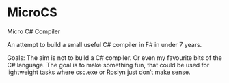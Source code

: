 MicroCS
=======

Micro C# Compiler

An attempt to build a small useful C# compiler in F# in under 7 years.

Goals:
The aim is not to build a C# compiler. Or even my favourite bits of the C# language. The goal is to make something fun, that could be used for lightweight tasks where csc.exe or Roslyn just don’t make sense. 
